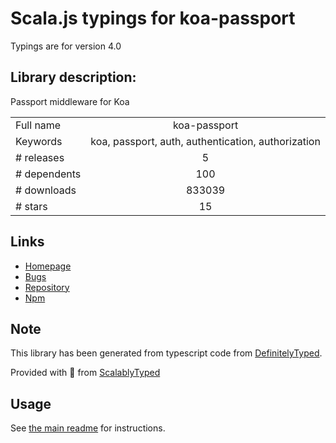 
# Scala.js typings for koa-passport

Typings are for version 4.0

## Library description:
Passport middleware for Koa

|                    |                 |
| ------------------ | :-------------: |
| Full name          | koa-passport |
| Keywords           | koa, passport, auth, authentication, authorization |
| # releases         | 5 |
| # dependents       | 100 |
| # downloads        | 833039 |
| # stars            | 15 |

## Links
- [Homepage](https://github.com/rkusa/koa-passport)
- [Bugs](https://github.com/rkusa/koa-passport/issues)
- [Repository](https://github.com/rkusa/koa-passport)
- [Npm](https://www.npmjs.com/package/koa-passport)
    


## Note
This library has been generated from typescript code from [DefinitelyTyped](https://definitelytyped.org).

Provided with :purple_heart: from [ScalablyTyped](https://github.com/oyvindberg/ScalablyTyped)

## Usage
See [the main readme](../../readme.md) for instructions.


